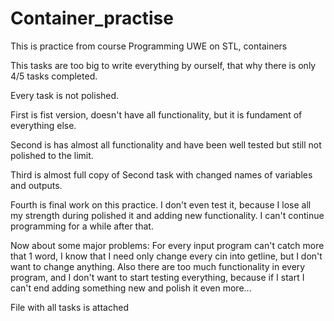 # Container_practise

This is practice from course Programming UWE on STL, containers

This tasks are too big to write everything by ourself, that why there is only 4/5 tasks completed. 

Every task is not polished.

First is fist version, doesn't have all functionality, but it is fundament of everything else.

Second is has almost all functionality and have been well tested but still not polished to the limit.

Third is almost full copy of Second task with changed names of variables and outputs.

Fourth is final work on this practice. I don't even test it, because I lose all my strength during polished it and adding new functionality. I can't continue programming for a while after that.

Now about some major problems: For every input program can't catch more that 1 word, I know that I need only change every cin into getline, but I don't want to change anything.
Also there are too much functionality in every program, and I don't want to start testing everything, because if I start I can't end adding something new and polish it even more...


File with all tasks is attached